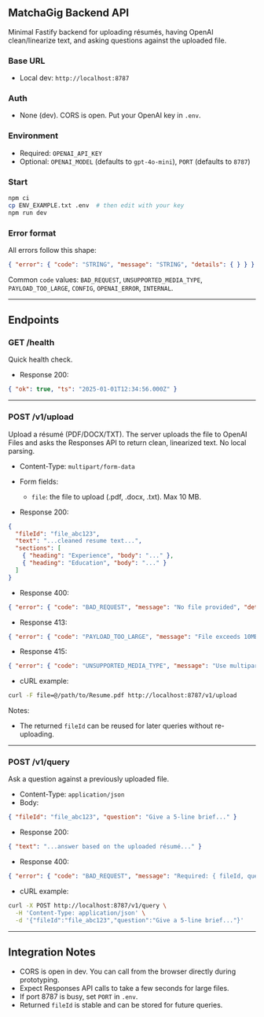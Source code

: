 ## MatchaGig Backend API

Minimal Fastify backend for uploading résumés, having OpenAI clean/linearize text, and asking questions against the uploaded file.

### Base URL
- Local dev: `http://localhost:8787`

### Auth
- None (dev). CORS is open. Put your OpenAI key in `.env`.

### Environment
- Required: `OPENAI_API_KEY`
- Optional: `OPENAI_MODEL` (defaults to `gpt-4o-mini`), `PORT` (defaults to `8787`)

### Start
```bash
npm ci
cp ENV_EXAMPLE.txt .env  # then edit with your key
npm run dev
```

### Error format
All errors follow this shape:
```json
{ "error": { "code": "STRING", "message": "STRING", "details": { } } }
```
Common `code` values: `BAD_REQUEST`, `UNSUPPORTED_MEDIA_TYPE`, `PAYLOAD_TOO_LARGE`, `CONFIG`, `OPENAI_ERROR`, `INTERNAL`.

---

## Endpoints

### GET /health
Quick health check.

- Response 200:
```json
{ "ok": true, "ts": "2025-01-01T12:34:56.000Z" }
```

---

### POST /v1/upload
Upload a résumé (PDF/DOCX/TXT). The server uploads the file to OpenAI Files and asks the Responses API to return clean, linearized text. No local parsing.

- Content-Type: `multipart/form-data`
- Form fields:
  - `file`: the file to upload (.pdf, .docx, .txt). Max 10 MB.

- Response 200:
```json
{
  "fileId": "file_abc123",
  "text": "...cleaned resume text...",
  "sections": [
    { "heading": "Experience", "body": "..." },
    { "heading": "Education", "body": "..." }
  ]
}
```
- Response 400:
```json
{ "error": { "code": "BAD_REQUEST", "message": "No file provided", "details": {} } }
```
- Response 413:
```json
{ "error": { "code": "PAYLOAD_TOO_LARGE", "message": "File exceeds 10MB", "details": {} } }
```
- Response 415:
```json
{ "error": { "code": "UNSUPPORTED_MEDIA_TYPE", "message": "Use multipart/form-data", "details": {} } }
```

- cURL example:
```bash
curl -F file=@/path/to/Resume.pdf http://localhost:8787/v1/upload
```

Notes:
- The returned `fileId` can be reused for later queries without re-uploading.

---

### POST /v1/query
Ask a question against a previously uploaded file.

- Content-Type: `application/json`
- Body:
```json
{ "fileId": "file_abc123", "question": "Give a 5-line brief..." }
```
- Response 200:
```json
{ "text": "...answer based on the uploaded résumé..." }
```
- Response 400:
```json
{ "error": { "code": "BAD_REQUEST", "message": "Required: { fileId, question }", "details": {} } }
```

- cURL example:
```bash
curl -X POST http://localhost:8787/v1/query \
  -H 'Content-Type: application/json' \
  -d '{"fileId":"file_abc123","question":"Give a 5-line brief..."}'
```

---

## Integration Notes
- CORS is open in dev. You can call from the browser directly during prototyping.
- Expect Responses API calls to take a few seconds for large files.
- If port 8787 is busy, set `PORT` in `.env`.
- Returned `fileId` is stable and can be stored for future queries.
